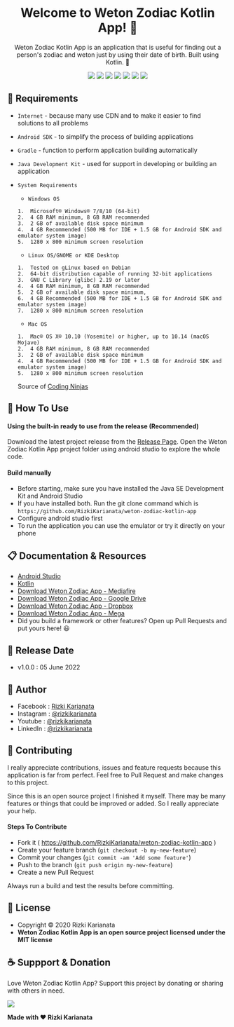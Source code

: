 <h1 align="center">Welcome to Weton Zodiac Kotlin App! 👋 </h1>

<p align="center">Weton Zodiac Kotlin App is an application that is useful for finding out a person's zodiac and weton just by using their date of birth. Built using Kotlin. 💖 </p>

<p align="center">
<img src="https://img.shields.io/github/contributors/RizkiKarianata/weton-zodiac-kotlin-app?style=flat-square">
<img src="https://img.shields.io/github/issues/RizkiKarianata/weton-zodiac-kotlin-app?style=flat-square">
<img src="https://img.shields.io/github/stars/RizkiKarianata/weton-zodiac-kotlin-app?style=flat-square"> 
<img src="https://img.shields.io/github/forks/RizkiKarianata/weton-zodiac-kotlin-app?style=flat-square">
<img src="https://img.shields.io/github/last-commit/RizkiKarianata/weton-zodiac-kotlin-app.svg?style=flat-square">
<img src="https://img.shields.io/github/languages/code-size/RizkiKarianata/weton-zodiac-kotlin-app?style=flat-square">
<img src="https://img.shields.io/github/license/RizkiKarianata/weton-zodiac-kotlin-app?style=flat-square">
</p>

## 💾 Requirements

* `Internet` - because many use CDN and to make it easier to find solutions to all problems
* `Android SDK` - to simplify the process of building applications
* `Gradle` - function to perform application building automatically
* `Java Development Kit` - used for support in developing or building an application
* `System Requirements`
	* `Windows OS`
	```
	1.	Microsoft® Windows® 7/8/10 (64-bit)
	2.	4 GB RAM minimum, 8 GB RAM recommended
	3.	2 GB of available disk space minimum
	4.	4 GB Recommended (500 MB for IDE + 1.5 GB for Android SDK and emulator system image)
	5.	1280 x 800 minimum screen resolution
	```
	* `Linux OS/GNOME or KDE Desktop`
	```
	1.	Tested on gLinux based on Debian
	2.	64-bit distribution capable of running 32-bit applications
	3.	GNU C Library (glibc) 2.19 or later
	4.	4 GB RAM minimum, 8 GB RAM recommended
	5.	2 GB of available disk space minimum,
	6.	4 GB Recommended (500 MB for IDE + 1.5 GB for Android SDK and emulator system image)
	7.	1280 x 800 minimum screen resolution
	```
	* `Mac OS`
	```
	1.	Mac® OS X® 10.10 (Yosemite) or higher, up to 10.14 (macOS Mojave)
	2.	4 GB RAM minimum, 8 GB RAM recommended
	3.	2 GB of available disk space minimum
	4.	4 GB Recommended (500 MB for IDE + 1.5 GB for Android SDK and emulator system image)
	5.	1280 x 800 minimum screen resolution
	```

	Source of [Coding Ninjas](https://www.codingninjas.com/blog/2020/12/10/how-to-build-your-first-android-app-with-kotlin/)

## 🎯 How To Use

#### Using the built-in ready to use from the release (Recommended)

Download the latest project release from the [Release Page](https://github.com/RizkiKarianata/weton-zodiac-kotlin-app "Release Page"). Open the Weton Zodiac Kotlin App project folder using android studio to explore the whole code.

#### Build manually

* Before starting, make sure you have installed the Java SE Development Kit and Android Studio
* If you have installed both. Run the git clone command which is `https://github.com/RizkiKarianata/weton-zodiac-kotlin-app`
* Configure android studio first
* To run the application you can use the emulator or try it directly on your phone

## 📋 Documentation & Resources

* [Android Studio](https://developer.android.com/docs)
* [Kotlin](https://kotlinlang.org/)
* [Download Weton Zodiac App - Mediafire](https://www.mediafire.com/file/yx4ws56n4q4v93u/ZodiakWeton-Kotlin.apk/file)
* [Download Weton Zodiac App - Google Drive](https://drive.google.com/file/d/1xolJgOCAAfZFsMNMB4YAl-MbYmFRIi-d/view?usp=sharing)
* [Download Weton Zodiac App - Dropbox](https://www.dropbox.com/s/24bqdpa3zfoyrol/ZodiakWeton-Kotlin.apk?dl=0)
* [Download Weton Zodiac App - Mega](https://mega.nz/file/7JI0CK7Z#YVuJ6jT2lKBz1SItQRbUOiReaHQVafDaj2zrpNb552I)
* Did you build a framework or other features? Open up Pull Requests and put yours here! 😃

## 📆 Release Date

* v1.0.0 : 05 June 2022

## 🧑 Author

* Facebook : <a href="https://www.facebook.com/rizky.slankers.3386"> Rizki Karianata</a>
* Instagram : <a href="https://www.instagram.com/rizkikarianata"> @rizkikarianata</a>
* Youtube : <a href="https://www.youtube.com/channel/UCwhkJwsq6swJrerdP0tixJA"> @rizkikarianata</a>
* LinkedIn :  <a href="https://www.linkedin.com/in/rizkikarianata"> @rizkikarianata</a>

## 🤝 Contributing

<p>I really appreciate contributions, issues and feature requests because this application is far from perfect. Feel free to Pull Request and make changes to this project.</p>
<p>Since this is an open source project I finished it myself. There may be many features or things that could be improved or added. So I really appreciate your help.</p>

#### Steps To Contribute

* Fork it ( https://github.com/RizkiKarianata/weton-zodiac-kotlin-app )
* Create your feature branch (`git checkout -b my-new-feature`)
* Commit your changes (`git commit -am 'Add some feature'`)
* Push to the branch (`git push origin my-new-feature`)
* Create a new Pull Request

Always run a build and test the results before committing.

## 📝 License

* Copyright © 2020 Rizki Karianata
* **Weton Zodiac Kotlin App is an open source project licensed under the MIT license**

## ☕️ Suppport & Donation

Love Weton Zodiac Kotlin App? Support this project by donating or sharing with others in need.

<a href="https://www.buymeacoffee.com/rizkikarianata"><img src="https://img.shields.io/badge/Buy_Me_A_Coffee-FFDD00?style=for-the-badge&logo=buy-me-a-coffee&logoColor=black"/> </a>

**Made with ❤️ Rizki Karianata**
